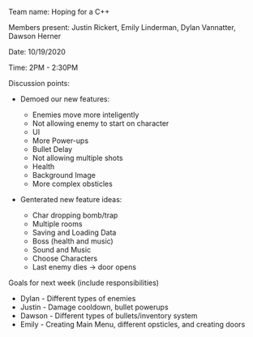 Team name: Hoping for a C++

Members present: Justin Rickert, Emily Linderman, Dylan Vannatter, Dawson Herner

Date: 10/19/2020

Time: 2PM - 2:30PM

Discussion points:

* Demoed our new features:

  - Enemies move more inteligently
  - Not allowing enemy to start on character
  - UI
  - More Power-ups
  - Bullet Delay 
  - Not allowing multiple shots
  - Health
  - Background Image
  - More complex obsticles

* Genterated new feature ideas:

  - Char dropping bomb/trap
  - Multiple rooms
  - Saving and Loading Data
  - Boss (health and music)
  - Sound and Music
  - Choose Characters
  - Last enemy dies -> door opens

Goals for next week (include responsibilities)

* Dylan  - Different types of enemies
* Justin - Damage cooldown, bullet powerups
* Dawson - Different types of bullets/inventory system
* Emily  - Creating Main Menu, different opsticles, and creating doors
